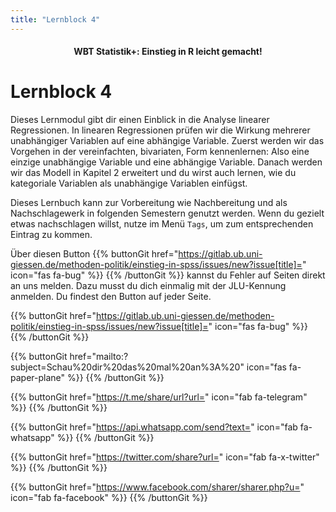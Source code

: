 ```yaml
---
title: "Lernblock 4"
---
```


<center><h4>WBT Statistik+: Einstieg in R leicht gemacht!</h4></center>

# Lernblock 4

Dieses Lernmodul gibt dir einen Einblick in die Analyse linearer Regressionen. In linearen Regressionen prüfen wir die Wirkung mehrerer unabhängiger Variablen auf eine abhängige Variable. Zuerst werden wir das Vorgehen in der vereinfachten, bivariaten, Form kennenlernen: Also eine einzige unabhängige Variable und eine abhängige Variable. Danach werden wir das Modell in Kapitel 2 erweitert und du wirst auch lernen, wie du kategoriale Variablen als unabhängige Variablen einfügst. 

Dieses Lernbuch kann zur Vorbereitung wie Nachbereitung und als Nachschlagewerk in folgenden Semestern genutzt werden. Wenn du gezielt etwas nachschlagen willst, nutze im Menü `Tags`, um zum entsprechenden Eintrag zu kommen.

Über diesen Button {{% buttonGit href="https://gitlab.ub.uni-giessen.de/methoden-politik/einstieg-in-spss/issues/new?issue[title]=" icon="fas fa-bug" %}} {{% /buttonGit %}} kannst du Fehler auf Seiten direkt an uns melden. Dazu musst du dich einmalig mit der JLU-Kennung anmelden. Du findest den Button auf jeder Seite.

{{% buttonGit href="https://gitlab.ub.uni-giessen.de/methoden-politik/einstieg-in-spss/issues/new?issue[title]=" icon="fas fa-bug" %}} {{% /buttonGit %}} 

{{% buttonGit href="mailto:?subject=Schau%20dir%20das%20mal%20an%3A%20" icon="fas fa-paper-plane" %}} {{% /buttonGit %}}

{{% buttonGit href="https://t.me/share/url?url=" icon="fab fa-telegram" %}} {{% /buttonGit %}}

{{% buttonGit href="https://api.whatsapp.com/send?text=" icon="fab fa-whatsapp" %}} {{% /buttonGit %}}

{{% buttonGit href="https://twitter.com/share?url=" icon="fab fa-x-twitter" %}} {{% /buttonGit %}}

{{% buttonGit href="https://www.facebook.com/sharer/sharer.php?u=" icon="fab fa-facebook" %}} {{% /buttonGit %}}